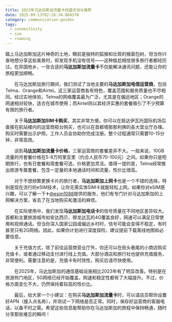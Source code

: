 ```yaml
---
title: 2023年马达加斯加流量卡权威评测与推荐
date: 2025-09-13T02:26:34.084370
category: communication-guides
tags:
  - connectivity
  - sim
  - roaming
---
```


踏上马达加斯加这片神奇的土地，眼前是独特的狐猴和壮观的猴面包树，但当你兴奋地想分享这些美景时，却发现手机没有信号——这种尴尬相信很多旅行者都经历过。在异国他乡，一张合适的**马达加斯加流量卡**不仅能解决通讯问题，还能让你的旅程更加顺畅。

　　在马达加斯加旅行期间，我们测试了当地主要的**马达加斯加电信运营商**，包括Telma、Orange和Airtel。这三家运营商各有特色，覆盖范围和服务质量也不尽相同。经过实地体验，Telma的网络覆盖最为广泛，尤其是在偏远地区；Orange的网速相对较快，适合在城市使用；而Airtel则以其经济实惠的套餐吸引了不少预算有限的旅行者。

　　关于**马达加斯加SIM卡购买**，其实非常方便。你可以在抵达伊瓦托国际机场后直接在航站楼内的运营商柜台购买，也可以在首都塔那那利佛的各大营业厅办理。购买时需要出示护照，工作人员会协助你完成注册。整个过程通常只需要10-15分钟，非常高效。

　　谈到**马达加斯加流量卡价格**，三家运营商的套餐差异不大。一般来说，10GB流量的月套餐价格在5-8万阿里亚里（约合人民币70-100元）之间。如果你只是短期旅行，也有日套餐和周套餐可选，价格更加灵活。值得一提的是，Telma经常推出旅游专属套餐，包含一定量的本地通话时间和流量，性价比很高。

　　对于不想频繁更换卡片的旅行者，**马达加斯加上网卡**也是一个不错的选择。特别是现在流行的eSIM技术，让你无需实体SIM卡就能轻松上网。如果你对eSIM感兴趣，可以了解一下✈[@esim1088](https://t.me/s/esim1088)提供的服务，他们有专门针对马达加斯加的上网解决方案，省去了在当地购买和激活的麻烦。

　　在实际使用中，我们发现**马达加斯加电话卡**的信号质量在不同地区差异较大。首都和主要旅游城市如安达西贝、穆龙达瓦的4G覆盖良好，网速可以满足日常使用和视频通话。但当你深入国家公园或偏远乡村时，信号可能会变得不稳定，有时甚至只有2G网络。因此，如果你计划进行深度探险，建议提前下载离线地图和必要信息。

　　关于充值方式，除了前往运营商营业厅外，你还可以在街头巷尾的小商店购买充值卡，或者通过移动支付进行线上充值。大部分酒店和旅行社也提供充值服务，非常便利。需要注意的是，充值卡有时效性，购买后请尽快使用。

　　在2025年，马达加斯加的通信基础设施相比2023年有了明显改善。特别是在旅游热门地区，5G网络已经开始覆盖，网速和稳定性都有了大幅提升。不过，价格方面变化不大，仍然保持着较高的性价比。

　　最后，给大家一个小建议：在购买**马达加斯加流量卡**时，可以请店员帮你设置好APN（接入点名称），并测试一下网络是否正常。同时，保存好运营商的客服电话，以备不时之需。希望这些信息能帮助你在马达加斯加的旅程中保持畅通，随时分享那些难忘的瞬间！